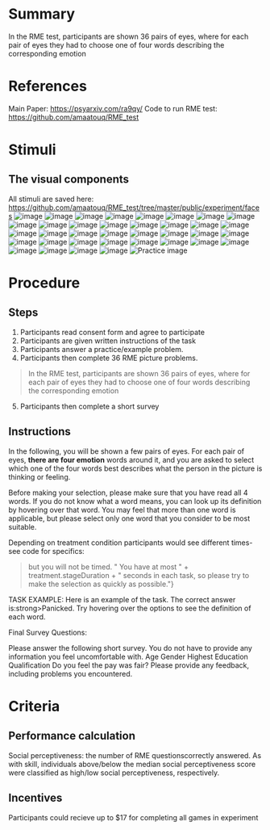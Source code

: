 # Summary
In the RME test, participants are shown 36 pairs of eyes, where for each pair of eyes they had to choose one of four words describing the corresponding emotion

# References
Main Paper: https://psyarxiv.com/ra9qy/
Code to run RME test: https://github.com/amaatouq/RME_test

# Stimuli
## The visual components
All stimuli are saved here: https://github.com/amaatouq/RME_test/tree/master/public/experiment/faces
![image](https://user-images.githubusercontent.com/78745728/131226754-d7920cd7-bb53-45cc-99fb-3530d821936b.png)
![image](https://user-images.githubusercontent.com/78745728/131226756-176fbe6d-b699-4aec-9627-75bbfd21fa2e.png)
![image](https://user-images.githubusercontent.com/78745728/131226759-f3f3d6bf-a39e-4397-9b7b-15d9e44da913.png)
![image](https://user-images.githubusercontent.com/78745728/131226761-477d4907-8c71-4b84-9b1e-de23c706619d.png)
![image](https://user-images.githubusercontent.com/78745728/131226765-b08c02dd-6d82-43a1-a310-359e1dda66e3.png)
![image](https://user-images.githubusercontent.com/78745728/131226770-60d126aa-4f9a-4558-a3a1-c8d8f1a15e57.png)
![image](https://user-images.githubusercontent.com/78745728/131226778-b3e4c6a8-7944-4772-abda-7cd3052fb5b3.png)
![image](https://user-images.githubusercontent.com/78745728/131226782-d4f288c8-7c5b-428e-b365-482799409e47.png)
![image](https://user-images.githubusercontent.com/78745728/131226789-d85061b8-1ff5-48b9-bc6f-9bbef44119f0.png)
![image](https://user-images.githubusercontent.com/78745728/131226792-4ff98523-cf4b-40cb-bec5-1a1b9778eae9.png)
![image](https://user-images.githubusercontent.com/78745728/131226798-bcaa2a38-59bf-4815-9396-a20187ab61d3.png)
![image](https://user-images.githubusercontent.com/78745728/131226801-e0d3a50d-2883-4a49-b9ea-ad155ccc9c7f.png)
![image](https://user-images.githubusercontent.com/78745728/131226805-7033c6c5-6d1c-4530-8f5d-f79b6de3b585.png)
![image](https://user-images.githubusercontent.com/78745728/131226810-c854eabf-d7ac-4fb7-a7f3-db470d319294.png)
![image](https://user-images.githubusercontent.com/78745728/131226814-a47b5f42-7207-48f8-9a8e-cf5831b1f1ce.png)
![image](https://user-images.githubusercontent.com/78745728/131226818-56a37662-1a8b-40eb-993a-7af4eba9c152.png)
![image](https://user-images.githubusercontent.com/78745728/131226823-a222647b-e343-4901-a813-ab89cd1534a2.png)
![image](https://user-images.githubusercontent.com/78745728/131226828-8dc59292-b22a-4d85-b189-fe2379f3deb1.png)
![image](https://user-images.githubusercontent.com/78745728/131226834-c14be2ed-e3ff-4c36-837d-e111dff34e46.png)
![image](https://user-images.githubusercontent.com/78745728/131226839-830f5ac1-de1d-486c-aa6a-21cfb79b3287.png)
![image](https://user-images.githubusercontent.com/78745728/131226844-5a187c14-4f67-4bb9-85c5-a8e1ce219488.png)
![image](https://user-images.githubusercontent.com/78745728/131226849-477dd10e-4dea-49ef-bbff-6a41055c482f.png)
![image](https://user-images.githubusercontent.com/78745728/131226857-0303caa6-1eb3-4a4d-b399-e756aa1f0ba7.png)
![image](https://user-images.githubusercontent.com/78745728/131226864-7c8ee66a-b5d8-4170-be3d-189e1bd96c4e.png)
![image](https://user-images.githubusercontent.com/78745728/131226870-3ace180d-7323-40f7-a3a0-fb3782112fed.png)
![image](https://user-images.githubusercontent.com/78745728/131226874-9b211d15-e681-49c8-97fb-0d8cea03dc41.png)
![image](https://user-images.githubusercontent.com/78745728/131226880-5d435dec-8296-453c-92bc-96707217c63a.png)
![image](https://user-images.githubusercontent.com/78745728/131226886-1b066a69-db2f-4990-9109-d92b1a2b3560.png)
![image](https://user-images.githubusercontent.com/78745728/131226889-ab96811d-6c33-4ddd-9158-20914cef9e3e.png)
![image](https://user-images.githubusercontent.com/78745728/131226892-63eee908-581a-4173-bb2c-987221f3bb8c.png)
![image](https://user-images.githubusercontent.com/78745728/131226902-c8d14ef3-ef21-4027-b489-729e59ecc7cd.png)
![image](https://user-images.githubusercontent.com/78745728/131226905-9dfbfc7b-66ac-4cb0-a292-2691505b774b.png)
![image](https://user-images.githubusercontent.com/78745728/131226908-cec29cc5-348d-439a-a3fb-a0bde04ccc0f.png)
![image](https://user-images.githubusercontent.com/78745728/131226913-bd604d63-bd1b-43ab-9add-1ea7b43bffc2.png)
![image](https://user-images.githubusercontent.com/78745728/131226917-b0e61983-f000-4035-9b59-ab46170fccdc.png)
![image](https://user-images.githubusercontent.com/78745728/131226920-56e79b7a-ba33-4f29-8f02-6403f30dec16.png)
![Practice image](https://user-images.githubusercontent.com/78745728/131226925-b68ad856-5bc7-4d3e-ad16-d29763b0f79d.png)


# Procedure
## Steps
1. Participants read consent form and agree to participate
2. Participants are given written instructions of the task 
3. Participants answer a practice/example problem. 
4. Participants then complete 36 RME picture problems.  
> In the RME test, participants are shown 36 pairs of eyes, where for each pair of eyes they had to choose one of four words describing the corresponding emotion 
5. Participants then complete a short survey 


## Instructions
In the following, you will be shown a few pairs of eyes</strong>. For each pair of eyes, <strong>there are four emotion</strong> words around it, and you are asked to select which one of the four words best describes what the person in the picture is thinking or feeling.
        
Before making your selection, please make sure that you have read all 4 words. If you do not know what a word means, you can look up its definition by hovering over that word. You may feel that more than one word is applicable, but please select only one word that you consider to be most suitable.

Depending on treatment condition participants would see different times- see code for specifics: 
> but you will not be timed. 
> " You have at most  " +  treatment.stageDuration +
> " seconds in each task, so please try to make the selection as quickly as possible."}

TASK EXAMPLE: 
Here is an example of the task. The correct answer is:strong>Panicked. Try hovering over the options to see the definition of each word.


Final Survey Questions: 

Please answer the following short survey. You do not have to provide any information you feel uncomfortable with.
Age
Gender
Highest Education Qualification
Do you feel the pay was fair?
Please provide any feedback, including problems you encountered.

# Criteria
## Performance calculation
Social perceptiveness: the number of RME questionscorrectly answered. As with skill, individuals above/below the median social perceptiveness score were classified as high/low social perceptiveness, respectively.

## Incentives
Participants could recieve up to $17 for completing all games in experiment
